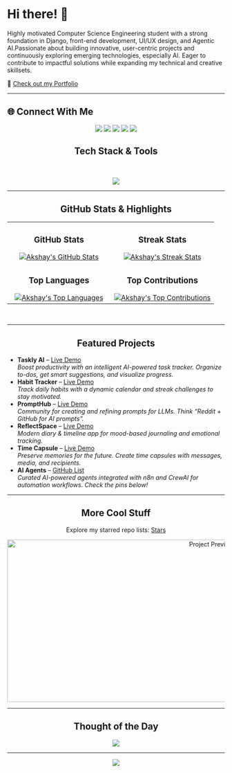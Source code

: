 # Hi there! 👋


<p align="left">
  Highly motivated Computer Science Engineering student with a strong foundation in Django, front-end development, UI/UX design, and Agentic AI.Passionate about building innovative, user-centric projects and continuously exploring emerging technologies, especially AI. Eager to contribute to impactful solutions while expanding my technical and creative skillsets.
</p>

🔗 [Check out my Portfolio](https://akshaykarthicks.github.io/AKS/)

---

## 🌐 Connect With Me
<p align="center">
  <a href="https://instagram.com/_.aksy._"><img src="https://img.shields.io/badge/Instagram-%23E4405F.svg?logo=Instagram&logoColor=white" /></a>
  <a href="https://linkedin.com/in/akshay-karthick-s"><img src="https://img.shields.io/badge/LinkedIn-%230077B5.svg?logo=linkedin&logoColor=white" /></a>
  <a href="https://reddit.com/user/aksy_1"><img src="https://img.shields.io/badge/Reddit-%23FF4500.svg?logo=Reddit&logoColor=white" /></a>
  <a href="mailto:akshaykarthick01@gmail.com"><img src="https://img.shields.io/badge/Email-D14836?logo=gmail&logoColor=white" /></a>
  <a href="https://ak-sy.medium.com/"><img src="https://img.shields.io/badge/Medium-12100E?logo=medium&logoColor=white" /></a>
</p>


<!-- Tech Stack Animated Banner -->
<h2 align="center">Tech Stack & Tools</h2>

<br />

<!-- Skills Badges -->
<p align="center">
  <a href="#"><img src="https://skillicons.dev/icons?i=django,python,react,html,css,vercel,figma,docker,supabase&theme=dark" /></a>
</p>

---



<!-- GitHub Stats and Contributions -->
<h2 align="center">GitHub Stats & Highlights</h2>

<table width="100%">
  <tr>
    <td width="50%" align="center">
      <h3><strong>GitHub Stats</strong></h3>
      <a href="https://github.com/akshaykarthicks">
        <img src="https://github-readme-stats.vercel.app/api?username=akshaykarthicks&title_color=8ac9ff&text_color=51f6e2&icon_color=51f6e2&bg_color=232335&ring_color=8ac9ff&border_color=232335&hide_border=true&show_icons=true" alt="Akshay's GitHub Stats" />
      </a>
    </td>
    <td width="50%" align="center">
      <h3><strong>Streak Stats</strong></h3>
      <a href="https://github.com/akshaykarthicks">
        <img src="https://nirzak-streak-stats.vercel.app/?user=AKSHAYKARTHICKS&theme=radical&hide_border=true" alt="Akshay's Streak Stats" />
      </a>
    </td>
  </tr>
  <tr>
    <td align="center">
      <h3><strong>Top Languages</strong></h3>
      <a href="https://github.com/akshaykarthicks">
        <img src="https://github-readme-stats.vercel.app/api/top-langs/?username=akshaykarthicks&theme=radical&layout=compact&hide_border=true" alt="Akshay's Top Languages" />
      </a>
    </td>
    <td align="center">
      <h3><strong>Top Contributions</strong></h3>
      <a href="https://github.com/akshaykarthicks">
        <img src="https://github-contributor-stats.vercel.app/api?username=AKSHAYKARTHICKS&limit=5&theme=radical&combine_all_yearly_contributions=true" alt="Akshay's Top Contributions" />
      </a>
    </td>
  </tr>
</table>
<br />

---


<!-- Live Projects Section -->
<h2 align="center">Featured Projects</h2>

<ul>
  <li>
    <b>Taskly AI</b> – <a href="https://taskly-ai-five.vercel.app/">Live Demo</a><br>
    <i>Boost productivity with an intelligent AI-powered task tracker. Organize to-dos, get smart suggestions, and visualize progress.</i>
  </li>
  <li>
    <b>Habit Tracker</b> – <a href="https://forgenest.vercel.app/">Live Demo</a><br>
    <i>Track daily habits with a dynamic calendar and streak challenges to stay motivated.</i>
  </li>
  <li>
    <b>PromptHub</b> – <a href="https://prompthub-2w8c.onrender.com">Live Demo</a><br>
    <i>Community for creating and refining prompts for LLMs. Think “Reddit + GitHub for AI prompts”.</i>
  </li>
  <li>
    <b>ReflectSpace</b> – <a href="https://reflectspace.onrender.com">Live Demo</a><br>
    <i>Modern diary & timeline app for mood-based journaling and emotional tracking.</i>
  </li>
  <li>
    <b>Time Capsule</b> – <a href="https://time-capsule-xjtz.onrender.com">Live Demo</a><br>
    <i>Preserve memories for the future. Create time capsules with messages, media, and recipients.</i>
  </li>
  <li>
    <b>AI Agents</b> – <a href="https://github.com/stars/akshaykarthicks/lists/ai-agent">GitHub List</a><br>
    <i>Curated AI-powered agents integrated with n8n and CrewAI for automation workflows. Check the pins below!</i>
  </li>
</ul>

---

<!-- Starred & Other Projects -->
<h2 align="center">More Cool Stuff</h2>
<p align="center">
  Explore my starred repo lists: <a href="https://github.com/akshaykarthicks?tab=stars">Stars</a>
</p>
<p align="center">
  <img width="930" height="375" alt="Project Preview" src="https://github.com/user-attachments/assets/f5df2819-6ba8-4f69-bf09-3d6e1ff7e275" />
</p>

---

<!-- Random Dev Quote -->
<h2 align="center">Thought of the Day</h2>
<p align="center">
    <img src="https://quotes-github-readme.vercel.app/api?type=horizontal&theme=radical" />
</p>

---




<!-- Footer -->
<p align="center">
  <img src="https://capsule-render.vercel.app/api?type=waving&color=gradient&height=65&section=footer"/>
</p>
